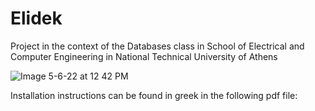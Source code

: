 # Elidek
Project in the context of the Databases class in School of Electrical and Computer Engineering in National Technical University of Athens

![Image 5-6-22 at 12 42 PM](https://user-images.githubusercontent.com/57630709/172062588-425bdcfe-e9cf-452e-aa67-39767e86fe05.jpg)

Installation instructions can be found in greek in the following pdf file:
